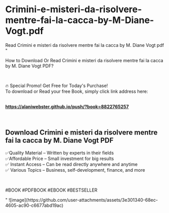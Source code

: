 # Crimini-e-misteri-da-risolvere-mentre-fai-la-cacca-by-M-Diane-Vogt.pdf
Read Crimini e misteri da risolvere mentre fai la cacca by M. Diane Vogt pdf
"<p>How to Download Or Read Crimini e misteri da risolvere mentre fai la cacca by M. Diane Vogt PDF?</p>
<p>&nbsp;</p>
<p>&#128293;  Special Promo! Get Free for Today's Purchase!<br />To download or Read your free Book, simply click link address here:&nbsp;<br />&nbsp;</p>
<p><a href=""https://alaniwebster.github.io/push/?book=8822765257""><strong>https://alaniwebster.github.io/push/?book=8822765257</strong></a></p>
<p>&nbsp;</p>
<h2>Download Crimini e misteri da risolvere mentre fai la cacca by M. Diane Vogt PDF</h2>
<p>&#x2705;Quality Material &ndash; Written by experts in their fields<br />&#x2705;Affordable Price &ndash; Small investment for big results<br />&#x2705; Instant Access &ndash; Can be read directly anywhere and anytime<br />&#x2705; Various Topics &ndash; Business, self-development, finance, and more</p>
<p>&nbsp;</p>
<p>#BOOK #PDFBOOK #EBOOK #BESTSELLER</p>
"
![image](https://github.com/user-attachments/assets/3e301340-68ec-4605-ac90-c6677abd19ac)

